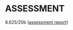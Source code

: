 ASSESSMENT
=========
8.625/20b ([assessment report](https://github.com/ldrahnik/ipk_1_project_2/issues/1))
